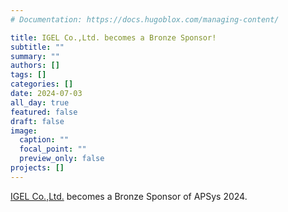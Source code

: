```yaml
---
# Documentation: https://docs.hugoblox.com/managing-content/

title: IGEL Co.,Ltd. becomes a Bronze Sponsor!
subtitle: ""
summary: ""
authors: []
tags: []
categories: []
date: 2024-07-03
all_day: true
featured: false
draft: false
image:
  caption: ""
  focal_point: ""
  preview_only: false
projects: []
---
```

[IGEL Co.,Ltd.](https://www.igel.co.jp/en/) becomes a Bronze Sponsor of APSys 2024.
